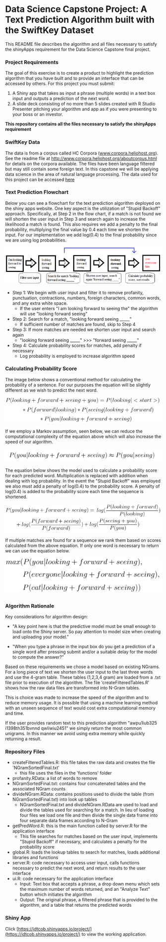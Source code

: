 # Data Science Capstone Project: A Text Prediction Algorithm built with the SwiftKey Dataset
This README file describes the algorithm and all files necessary to satisfy the shinyApps requirement for the Data Science Capstone final project.

### Project Requirements
The goal of this exercise is to create a product to highlight the prediction algorithm that you have built and to provide an interface that can be accessed by others. For this project you must submit:

1. A Shiny app that takes as input a phrase (multiple words) in a text box input and outputs a prediction of the next word.
2. A slide deck consisting of no more than 5 slides created with R Studio Presenter pitching your algorithm and app as if you were presenting to your boss or an investor.

**This repository contains all the files necessary to satisfy the shinyApps requirement**


### SwiftKey Data
The data is from a corpus called HC Corpora (www.corpora.heliohost.org). See the readme file at http://www.corpora.heliohost.org/aboutcorpus.html for details on the corpora available. The files have been language filtered but may still contain some foreign text. In this capstone we will be applying data science in the area of natural language processing. The data used for this project can be accessed [here](https://d396qusza40orc.cloudfront.net/dsscapstone/dataset/Coursera-SwiftKey.zip)


### Text Prediction Flowchart

Below you can see a flowchart for the text prediction algorithm deployed on the shiny apps website. One key aspect is the utilization of "Stupid Backoff" approach. Specifically, at Step 2 in the flow chart, if a match is not found we will shorten the user input in Step 3 and search again to increase the likelihood a match is found. This also requires we add a penalty to the final probability, multiplying the final value by 0.4 each time we shorten the input. For our implementation we add log(0.4) to the final probability since we are using log probabilities.

![Flow](figures/flowChartCapstone.png)

- Step 1: We begin with user input and filter it to remove profanity, punctuation, contractions, numbers, foreign characters, common words, and any extra white space.
	+ If the user enters "I am looking forward to seeing the" the algorithm will use "looking forward seeing" 
- Step 2: Search for a match, "looking forward seeing _____"
	+ If sufficient number of matches are found, skip to Step 4
- Step 3: If more matches are needed we shorten user input and search again
	+ "looking forward seeing _____" >>> "forward seeing _____"
- Step 4: Calculate probability scores for matches, add penalty if necessary
	+ Log probability is employed to increase algorithm speed


### Calculating Probability Score
The image below shows a conventional method for calculating the probability of a sentence. For our purposes the equation will be slightly different as we wish to predict the next word.

![prob1](figures/probBase.png)

If we employ a Markov assumption, seen below, we can reduce the computational complexity of the equation above which will also increase the speed of our algorithm.

![prob2](figures/probMarkov.png)

The equation below shows the model used to calculate a probability score for each predicted word. Multiplication is replaced with addition when dealing with log probability. In the event the "Stupid Backoff" was employed we also must add a penalty of log(0.4) to the probability score. A penalty of log(0.4) is added to the probability score each time the sequence is shortened.

![prob3](figures/probCapstone.png)

If multiple matches are found for a sequence we rank them based on scores calculated from the above equation. If only one word is necessary to return we can use the equation below.

![prob4](figures/maxProb.png)


### Algorithm Rationale
Key considerations for algorithm design:

- "A key point here is that the predictive model must be small enough to load onto the Shiny server. So pay attention to model size when creating and uploading your model." 

- "When you type a phrase in the input box do you get a prediction of a single word after pressing submit and/or a suitable delay for the model to compute the answer?"

Based on these requirements we chose a model based on existing NGrams. For a long piece of text we shorten the user input to the last three words and use the 4-gram table. These tables (1,2,3,4 gram) are loaded from a .txt file prior to execution of the algorithm. The file ‘createFilteredTables.R’ shows how the raw data files are transformed into N-Gram tables.

This is choice was made to increase the speed of the algorithm and to reduce memory usage. It is possible that using a machine learning method with an unseen sequence of text would cost extra computational memory and time.

If the user provides random text to this prediction algorithm "awpu1iub325  i1398th351bvnnd  qwliwiu2451" we simply return the most common unigrams. In this manner we avoid using extra memory while quickly returning a result.


### Repository Files
- createFilteredTables.R: this file takes the raw data and creates the file 'NGramSortedFinal.txt'
	+ this file uses the files in the 'functions' folder
- profanity.RData: a list of words to remove
- NGramSortedFinal.txt: contains four concatenated tables and the associated NGram counts
- divideNGram.RData: contains positions used to divide the table (from NGramSortedFinal.txt) into look up tables
	+ NGramSortedFinal.txt and divideNGram.RData are used to load and divide the tables used for searching for a match. In lieu of loading four files we load one file and then divide the single data frame into four separate data frames according to N-Gram
- getPredWord.R: this is the main function called by server.R for the application interface
	+ This file searches for matches based on the user input, implements "Stupid Backoff" if necessary, and calculates a penalty for the probability score
- global.R: loads the lookup tables to search for matches, loads additional libraries and functions
- server.R: code necessary to access user input, calls functions necessary to predict the next word, and return results to the user interface 
- ui.R: code necessary for the application interface
	+ Input: Text box that accepts a phrase, a drop down menu which sets the maximum number of words returned, and an "Analyze Text" button which initiates the algorithm 
	+ Output: The original phrase, a filtered phrase that is provided to the algorithm, and a table that returns the predicted words

### Shiny App
Click [https://jdtcob.shinyapps.io/project/](https://jdtcob.shinyapps.io/project/) to view the working application.